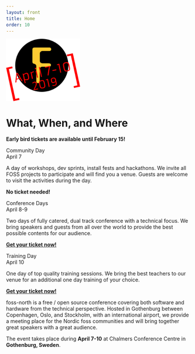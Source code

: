 ```yaml
---
layout: front
title: Home
order: 10
---
```


<p>
<img src="images/logo-with-dates.png" width="40%">
</p>

<h1>What, When, and Where</h1>

<b>Early bird tickets are available until February 15!</b>

<div class="row">
    <div class="col-md-4">
        <div class="toptitle">Community Day</div>
        <div class="topsub">April 7</div>
        <p>A day of workshops, dev sprints, install fests and hackathons. We invite all FOSS projects to participate and will find you a venue. Guests are welcome to visit the activities during the day.</p>
        <p><b>No ticket needed!</b></p>
    </div>
    <div class="col-md-4">
        <div class="toptitle">Conference Days</div>
        <div class="topsub">April 8-9</div>
        <p>Two days of fully catered, dual track conference with a technical focus. We bring speakers and guests from all over the world to provide the best possible contents for our audience.</p>
        <p><b><a href="tickets.html">Get your ticket now!</a></b></p>
    </div>
    <div class="col-md-4">
        <div class="toptitle">Training Day</div>
        <div class="topsub">April 10</div>
        <p>One day of top quality training sessions. We bring the best teachers to our venue for an additional one day training of your choice.</p>
        <p><b><a href="tickets.html">Get your ticket now!</a></b></p>
    </div>
</div>

foss-north is a free / open source conference covering both software and hardware from the technical perspective. Hosted in Gothenburg between Copenhagen, Oslo, and Stockholm, with an international airport, we provide a meeting place for the Nordic foss communities and will bring together great speakers with a great audience.

The event takes place during **April 7-10** at Chalmers Conference Centre in **Gothenburg, Sweden**.
